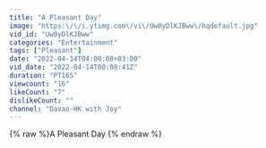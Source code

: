 ```yaml
---
title: "A Pleasant Day"
image: "https:\/\/i.ytimg.com\/vi\/Uw0yDlKJBww\/hqdefault.jpg"
vid_id: "Uw0yDlKJBww"
categories: "Entertainment"
tags: ["Pleasant"]
date: "2022-04-14T04:00:08+03:00"
vid_date: "2022-04-14T00:08:41Z"
duration: "PT16S"
viewcount: "16"
likeCount: "7"
dislikeCount: ""
channel: "Davao-HK with Joy"
---
```

{% raw %}A Pleasant Day {% endraw %}
